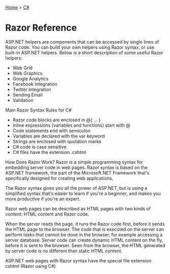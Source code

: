[Home](../) > [C#](../csharp/)

# Razor Reference

ASP.NET helpers are components that can be accessed by single lines of Razor code.
You can build your own helpers using Razor syntax, or use built-in ASP.NET helpers.
Below is a short description of some useful Razor helpers:

- Web Grid
- Web Graphics
- Google Analytics
- Facebook Integration
- Twitter Integration
- Sending Email
- Validation

Main Razor Syntax Rules for C#

- Razor code blocks are enclosed in @{ ... }
- Inline expressions (variables and functions) start with @
- Code statements end with semicolon
- Variables are declared with the var keyword
- Strings are enclosed with quotation marks
- C# code is case sensitive
- C# files have the extension .cshtml

How Does Razor Work?
Razor is a simple programming syntax for embedding server code in web pages.
Razor syntax is based on the ASP.NET framework, the part of the Microsoft.NET Framework that's specifically designed for creating web applications.

The Razor syntax gives you all the power of ASP.NET, but is using a simplified syntax that's easier to learn if you're a beginner, and makes you more productive if you're an expert.

Razor web pages can be described as HTML pages with two kinds of content: HTML content and Razor code.

When the server reads the page, it runs the Razor code first, before it sends the HTML page to the browser. The code that is executed on the server can perform tasks that cannot be done in the browser, for example accessing a server database. Server code can create dynamic HTML content on the fly, before it is sent to the browser. Seen from the browser, the HTML generated by server code is no different than static HTML content.

ASP.NET web pages with Razor syntax have the special file extension cshtml (Razor using C#)
